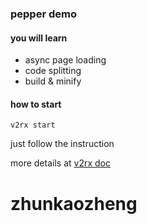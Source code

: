 ### pepper demo

#### you will learn

-  async page loading
-  code splitting
-  build & minify

####  how to start

```
v2rx start
```

just follow the instruction

more details at [v2rx doc](https://stephenzhao.github.io/v2rx)
# zhunkaozheng

